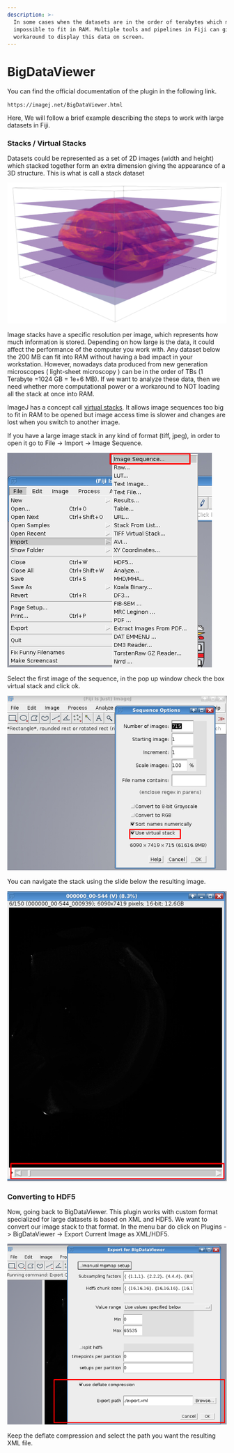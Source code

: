 ```yaml
---
description: >-
  In some cases when the datasets are in the order of terabytes which makes them
  impossible to fit in RAM. Multiple tools and pipelines in Fiji can give us a
  workaround to display this data on screen.
---
```


# BigDataViewer

You can find the official documentation of the plugin in the following link.

```text
https://imagej.net/BigDataViewer.html
```

Here, We will follow a brief example describing the steps to work with large datasets in Fiji.

### Stacks / Virtual Stacks

Datasets could be represented as a set of 2D images \(width and height\) which stacked together form an extra dimension giving the appearance of  a 3D structure. This is what is call a stack dataset

![](../../../.gitbook/assets/xturtle.png.pagespeed.ic.rawzgugkyt.png)

Image stacks have a specific resolution per image, which represents how much information is stored. Depending on how large is the data, it could affect the performance of the computer you work with.  Any dataset below the 200 MB can fit into RAM without having a bad impact in your workstation. However, nowadays data produced from new generation microscopes \( light-sheet microscopy \) can be in the order of TBs \(1 Terabyte =1024 GB  = 1e+6 MB\). If we want to analyze these data, then we need whether more computational power or a workaround to NOT loading all the stack at once into RAM.

ImageJ has a concept call [virtual stacks](https://imagej.nih.gov/ij/plugins/virtual-opener.html). It allows image sequences too big to fit in RAM to be opened but image access time is slower and changes are lost when you switch to another image.

If you have a large image stack in any kind of format \(tiff, jpeg\), in order to open it go to File -&gt; Import -&gt; Image Sequence.

![](../../../.gitbook/assets/image%20%286%29.png)

Select the first image of the sequence, in the pop up window check the box virtual stack and click ok.

![](../../../.gitbook/assets/image%20%2812%29.png)

You can navigate the stack using the slide below the resulting image.

![](../../../.gitbook/assets/image%20%2815%29.png)



### Converting to HDF5

Now, going back to BigDataViewer. This plugin works with custom format specialized for large datasets is based on XML and HDF5.  We want to convert our image stack to that format. In the menu bar do click on Plugins -&gt; BigDataViewer -&gt; Export Current Image as XML/HDF5.

![](../../../.gitbook/assets/image%20%2818%29.png)

Keep the deflate compression and select the path you want the resulting XML file.



